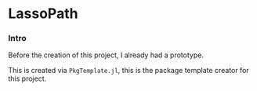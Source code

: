 # LassoPath

### **Intro**

Before the creation of this project, I already had a prototype. 

This is created via `PkgTemplate.jl`, this is the package template creator for this project. 





